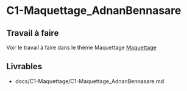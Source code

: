 
# C1-Maquettage_AdnanBennasare
  
## Travail à faire
Voir le travail à faire dans le thème Maquettage 
[Maquettage](https://github.com/solicoders/evaluation/issues/5)
 
## Livrables
- docs/C1-Maquettage/C1-Maquettage_AdnanBennasare.md 
 
